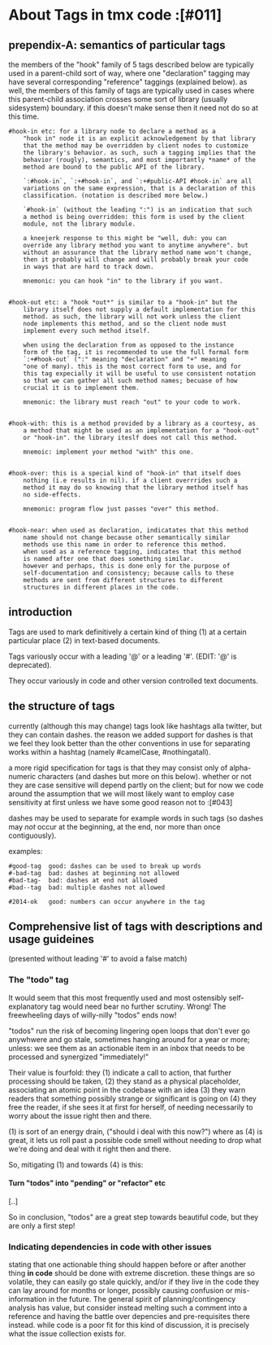 # About Tags in tmx code :[#011]

## prependix-A: semantics of particular tags

   the members of the "hook" family of 5 tags described below are
   typically used in a parent-child sort of way, where one "declaration"
   tagging may have several corresponding "reference" taggings
   (explained below). as well, the members of this family of tags
   are typically used in cases where this parent-child association
   crosses some sort of library (usually sidesystem) boundary. if this
   doesn't make sense then it need not do so at this time.


    #hook-in etc: for a library node to declare a method as a
        "hook in" node it is an explicit acknowledgement by that library
        that the method may be overridden by client nodes to customize
        the library's behavior. as such, such a tagging implies that the
        behavior (rougly), semantics, and most importantly *name* of the
        method are bound to the public API of the library.

        `:#hook-in`, `:+#hook-in`, and `:+#public-API #hook-in` are all
        variations on the same expression, that is a declaration of this
        classification. (notation is described more below.)

        `#hook-in` (without the leading ":") is an indication that such
        a method is being overridden: this form is used by the client
        module, not the library module.

        a kneejerk response to this might be "well, duh: you can
        override any library method you want to anytime anywhere". but
        without an assurance that the library method name won't change,
        then it probably will change and will probably break your code
        in ways that are hard to track down.

        mnemonic: you can hook "in" to the library if you want.


    #hook-out etc: a "hook *out*" is similar to a "hook-in" but the
        library itself does not supply a default implementation for this
        method. as such, the library will not work unless the client
        node implements this method, and so the client node must
        implement every such method itself.

        when using the declaration from as opposed to the instance
        form of the tag, it is recommended to use the full formal form
        `:+#hook-out` (":" meaning "declaration" and "+" meaning
        "one of many). this is the most correct form to use, and for
        this tag expecially it will be useful to use consistent notation
        so that we can gather all such method names; becuase of how
        crucial it is to implement them.

        mnemonic: the library must reach "out" to your code to work.


    #hook-with: this is a method provided by a library as a courtesy, as
        a method that might be used as an implementation for a "hook-out"
        or "hook-in". the library iteslf does not call this method.

        mnemoic: implement your method "with" this one.


    #hook-over: this is a special kind of "hook-in" that itself does
        nothing (i.e results in nil). if a client overrrides such a
        method it may do so knowing that the library method itself has
        no side-effects.

        mnemonic: program flow just passes "over" this method.


    #hook-near: when used as declaration, indicatates that this method
        name should not change because other semantically similar
        methods use this name in order to reference this method.
        when used as a reference tagging, indicates that this method
        is named after one that does something similar.
        however and perhaps, this is done only for the purpose of
        self-documentation and consistency; because calls to these
        methods are sent from different structures to different
        structures in different places in the code.




## introduction

Tags are used to mark definitively a certain kind of thing (1) at a
certain particular place (2) in text-based documents.

Tags variously occur with a leading '@' or a leading '#'.
(EDIT: '@' is deprecated).

They occur variously in code and other version controlled text
documents.



## the structure of tags

currently (although this may change) tags look like hashtags alla
twitter, but they can contain dashes. the reason we added support for
dashes is that we feel they look better than the other conventions in
use for separating works within a hashtag (namely #camelCase,
#nothingatall).

a more rigid specification for tags is that they may consist only of
alpha-numeric characters (and dashes but more on this below). whether
or not they are case sensitive will depend partly on the client; but for
now we code around the assumption that we will most likely want to
employ case sensitivity at first unless we have some good reason not to
:[#043]

dashes may be used to separate for example words in such tags (so dashes
may *not* occur at the beginning, at the end, nor more than once
contiguously).

examples:

    #good-tag  good: dashes can be used to break up words
    #-bad-tag  bad: dashes at beginning not allowed
    #bad-tag-  bad: dashes at end not allowed
    #bad--tag  bad: multiple dashes not allowed

    #2014-ok   good: numbers can occur anywhere in the tag



## Comprehensive list of tags with descriptions and usage guideines

(presented without leading '#' to avoid a false match)



### The "todo" tag

It would seem that this most frequently used and most ostensibly
self-explanatory tag would need bear no further scrutiny.  Wrong!
The freewheeling days of willy-nilly "todos" ends now!

"todos" run the risk of becoming lingering open loops that don't
ever go anywhwere and go stale, sometimes hanging around for a year
or more; unless: we see them as an actionable item in an inbox
that needs to be processed and synergized "immediately!"

Their value is fourfold: they (1) indicate a call to action, that
further processing should be taken, (2) they stand as a physical
placeholder, associating an atomic point in the codebase with an
idea (3) they warn readers that something possibly strange or
significant is going on (4) they free the reader, if she sees it
at first for herself, of needing necessarily to worry about the
issue right then and there.

(1) is sort of an energy drain, ("should i deal with this now?")
where as (4) is great, it lets us roll past a possible code smell
without needing to drop what we're doing and deal with it right
then and there.

So, mitigating (1) and towards (4) is this:

#### Turn "todos" into "pending" or "refactor" etc

[..]


So in conclusion, "todos" are a great step towards beautiful code,
but they are only a first step!


### Indicating dependencies in code with other issues

stating that one actionable thing should happen before or after
another thing **in code** should be done with extreme discretion.
these things are so volatile, they can easily go stale quickly, and/or
if they live in the code they can lay around for months or longer,
possibly causing confusion or mis-information in the future. The general
spirit of planning/contingency analysis has value, but consider instead
melting such a comment into a reference and having the battle over
depencies and pre-requisites there instead. while code is a poor
fit for this kind of discussion, it is precisely what the
issue collection exists for.
